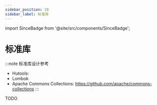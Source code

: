 ```yaml
---
sidebar_position: 10
sidebar_label: 标准库
---
```


import SinceBadge from '@site/src/components/SinceBadge';

# 标准库 <SinceBadge version="0.1.0-not-release" />

:::note 标准库设计参考
- Hutools:
- Lombok
- Apache Commons Collections: https://github.com/apache/commons-collections
:::

TODO
